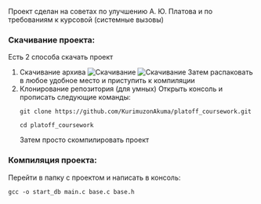 Проект сделан на советах по улучшению А. Ю. Платова и по требованиям к курсовой (системные вызовы)
### Скачивание проекта:
Есть 2 способа скачать проект
1. Скачивание архива
    ![Скачивание](https://i.imgur.com/1QAD95H.png)
    ![Скачивание](https://i.imgur.com/xfymtJV.png)
    Затем распаковать в любое удобное место и приступить к компиляции
2. Клонирование репозитория (для умных)
    Открыть консоль и прописать следующие команды:
    ```
    git clone https://github.com/KurimuzonAkuma/platoff_coursework.git
    ```
    ```
    cd platoff_coursework
    ```
    Затем просто скомпилировать проект
### Компиляция проекта:
Перейти в папку с проектом и написать в консоль:
```
gcc -o start_db main.c base.c base.h
```